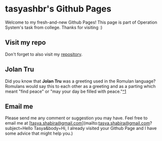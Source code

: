 # tasyashbr's Github Pages
Welcome to my fresh-and-new Github Pages!
This page is part of Operation System's task from college.
Thanks for visiting :)

## Visit my repo
Don't forget to also visit my [repository](https://github.com/tasyashbr/os201/).

## Jolan Tru
Did you know that **Jolan Tru** was a greeting used in the Romulan language?
Romulans would say this to each other as a greeting and as a parting which meant "find peace" or "may your day be filled with peace."[^1](https://memory-beta.fandom.com/wiki/Jolan_tru)

## Email me
Please send me any comment or suggestion you may have.
Feel free to email me at [tasya.shabira@gmail.com](mailto:tasya.shabira@gmail.com?subject=Hello Tasya&body=Hi, I already visited your Github Page and I have some advice that might help you.)
